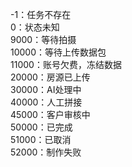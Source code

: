 -1：任务不存在  
0：状态未知  
9000：等待拍摄  
10000：等待上传数据包  
11000：账号欠费，冻结数据  
20000：房源已上传  
30000：AI处理中  
40000：人工拼接  
45000：客户审核中  
50000：已完成  
51000：已取消  
52000：制作失败  
